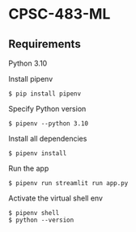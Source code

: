 # CPSC-483-ML
## Requirements
Python 3.10

Install pipenv
```
$ pip install pipenv

```
Specify Python version
```
$ pipenv --python 3.10

```

Install all dependencies
```
$ pipenv install

```
Run the app

```
$ pipenv run streamlit run app.py
```


Activate the virtual shell env
```
$ pipenv shell
$ python --version

```
